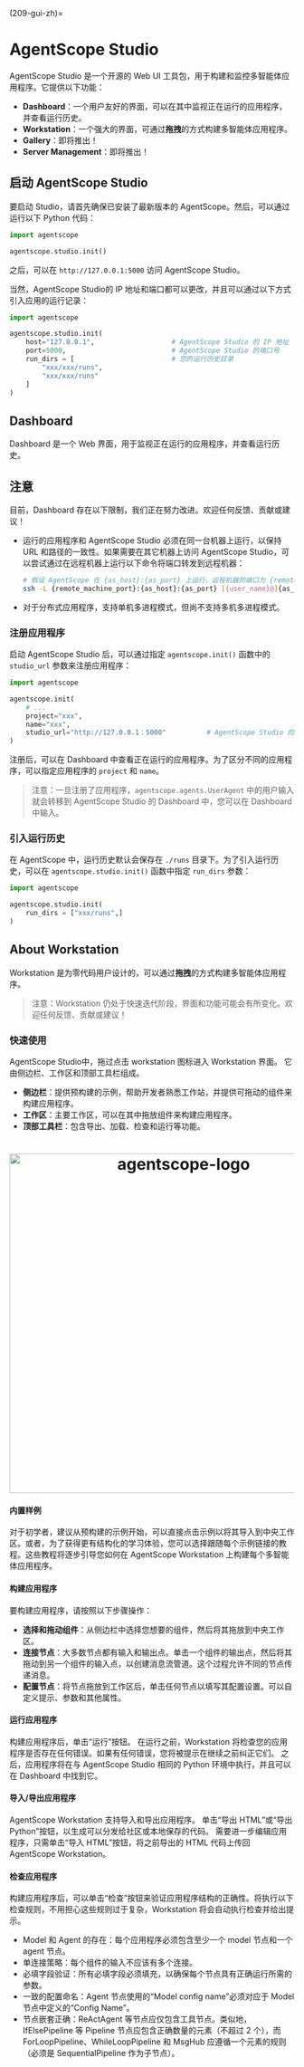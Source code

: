 (209-gui-zh)=

# AgentScope Studio

AgentScope Studio 是一个开源的 Web UI 工具包，用于构建和监控多智能体应用程序。它提供以下功能：

- **Dashboard**：一个用户友好的界面，可以在其中监视正在运行的应用程序，并查看运行历史。
- **Workstation**：一个强大的界面，可通过**拖拽**的方式构建多智能体应用程序。
- **Gallery**：即将推出！
- **Server Management**：即将推出！


## 启动 AgentScope Studio

要启动 Studio，请首先确保已安装了最新版本的 AgentScope。然后，可以通过运行以下 Python 代码：

```python
import agentscope

agentscope.studio.init()
```

之后，可以在 `http://127.0.0.1:5000` 访问 AgentScope Studio。

当然，AgentScope Studio的 IP 地址和端口都可以更改，并且可以通过以下方式引入应用的运行记录：

```python
import agentscope

agentscope.studio.init(
    host="127.0.0.1",                   # AgentScope Studio 的 IP 地址
    port=5000,                          # AgentScope Studio 的端口号
    run_dirs = [                        # 您的运行历史目录
        "xxx/xxx/runs", 
        "xxx/xxx/runs"
    ]
)
```

## Dashboard

Dashboard 是一个 Web 界面，用于监视正在运行的应用程序，并查看运行历史。

## 注意

目前，Dashboard 存在以下限制，我们正在努力改进。欢迎任何反馈、贡献或建议！

- 运行的应用程序和 AgentScope Studio 必须在同一台机器上运行，以保持 URL 和路径的一致性。如果需要在其它机器上访问 AgentScope Studio，可以尝试通过在远程机器上运行以下命令将端口转发到远程机器：
  
  ```bash
  # 假设 AgentScope 在 {as_host}:{as_port} 上运行，远程机器的端口为 {remote_machine_port}
  ssh -L {remote_machine_port}:{as_host}:{as_port} [{user_name}@]{as_host}
  ```
  
- 对于分布式应用程序，支持单机多进程模式，但尚不支持多机多进程模式。

### 注册应用程序

启动 AgentScope Studio 后，可以通过指定 `agentscope.init()` 函数中的 `studio_url` 参数来注册应用程序：

```python
import agentscope

agentscope.init(
    # ...
    project="xxx",
    name="xxx",
    studio_url="http://127.0.0.1：5000"          # AgentScope Studio 的 URL
)
```

注册后，可以在 Dashboard 中查看正在运行的应用程序。为了区分不同的应用程序，可以指定应用程序的 `project` 和 `name`。

> 注意：一旦注册了应用程序，`agentscope.agents.UserAgent` 中的用户输入就会转移到 AgentScope Studio 的 Dashboard 中，您可以在 Dashboard 中输入。

### 引入运行历史

在 AgentScope 中，运行历史默认会保存在 `./runs` 目录下。为了引入运行历史，可以在 `agentscope.studio.init()` 函数中指定 `run_dirs` 参数：

```python
import agentscope

agentscope.studio.init(
    run_dirs = ["xxx/runs",]
)
```

## About Workstation

Workstation 是为零代码用户设计的，可以通过**拖拽**的方式构建多智能体应用程序。

> 注意：Workstation 仍处于快速迭代阶段，界面和功能可能会有所变化。欢迎任何反馈、贡献或建议！

### 快速使用

AgentScope Studio中，拖过点击 workstation 图标进入 Workstation 界面。
它由侧边栏、工作区和顶部工具栏组成。

- **侧边栏**：提供预构建的示例，帮助开发者熟悉工作站，并提供可拖动的组件来构建应用程序。
- **工作区**：主要工作区，可以在其中拖放组件来构建应用程序。
- **顶部工具栏**：包含导出、加载、检查和运行等功能。

<h1 align="center">
<img src="https://img.alicdn.com/imgextra/i1/O1CN01RXAVVn1zUtjXVvuqS_!!6000000006718-1-tps-3116-1852.gif" width="600" alt="agentscope-logo">
</h1>

#### 内置样例

对于初学者，建议从预构建的示例开始，可以直接点击示例以将其导入到中央工作区。或者，为了获得更有结构化的学习体验，您可以选择跟随每个示例链接的教程。这些教程将逐步引导您如何在 AgentScope Workstation 上构建每个多智能体应用程序。

#### 构建应用程序

要构建应用程序，请按照以下步骤操作：
- **选择和拖动组件**：从侧边栏中选择您想要的组件，然后将其拖放到中央工作区。
- **连接节点**：大多数节点都有输入和输出点。单击一个组件的输出点，然后将其拖动到另一个组件的输入点，以创建消息流管道。这个过程允许不同的节点传递消息。
- **配置节点**：将节点拖放到工作区后，单击任何节点以填写其配置设置。可以自定义提示、参数和其他属性。

#### 运行应用程序

构建应用程序后，单击“运行”按钮。
在运行之前，Workstation 将检查您的应用程序是否存在任何错误。如果有任何错误，您将被提示在继续之前纠正它们。
之后，应用程序将在与 AgentScope Studio 相同的 Python 环境中执行，并且可以在 Dashboard 中找到它。

#### 导入/导出应用程序

AgentScope Workstation 支持导入和导出应用程序。
单击“导出 HTML”或“导出 Python”按钮，以生成可以分发给社区或本地保存的代码。
需要进一步编辑应用程序，只需单击“导入 HTML”按钮，将之前导出的 HTML 代码上传回 AgentScope Workstation。

#### 检查应用程序

构建应用程序后，可以单击“检查”按钮来验证应用程序结构的正确性。将执行以下检查规则，不用担心这些规则过于复杂，Workstation 将会自动执行检查并给出提示。

- Model 和 Agent 的存在：每个应用程序必须包含至少一个 model 节点和一个 agent 节点。
- 单连接策略：每个组件的输入不应该有多个连接。
- 必填字段验证：所有必填字段必须填充，以确保每个节点具有正确运行所需的参数。
- 一致的配置命名：Agent 节点使用的“Model config name”必须对应于 Model 节点中定义的“Config Name”。
- 节点嵌套正确：ReActAgent 等节点应仅包含工具节点。类似地，IfElsePipeline 等 Pipeline 节点应包含正确数量的元素（不超过 2 个），而 ForLoopPipeline、WhileLoopPipeline 和 MsgHub 应遵循一个元素的规则（必须是 SequentialPipeline 作为子节点）。
